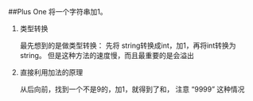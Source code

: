 ##Plus One
将一个字符串加1。

1. 类型转换

	最先想到的是做类型转换： 先将 string转换成int，加1，再将int转换为string。 但是这种方法的速度慢，而且最重要的是会溢出

2. 直接利用加法的原理  

	从后向前，找到一个不是9的，加1，就得到了和， 注意 “9999” 这种情况

